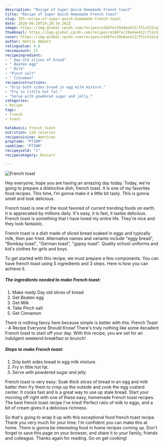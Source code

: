 ```yaml
---
description: "Recipe of Super Quick Homemade French toast"
title: "Recipe of Super Quick Homemade French toast"
slug: 355-recipe-of-super-quick-homemade-french-toast
date: 2020-08-20T14:20:34.262Z
image: https://img-global.cpcdn.com/recipes/e1bbfec19a4ae412/751x532cq70/french-toast-recipe-main-photo.jpg
thumbnail: https://img-global.cpcdn.com/recipes/e1bbfec19a4ae412/751x532cq70/french-toast-recipe-main-photo.jpg
cover: https://img-global.cpcdn.com/recipes/e1bbfec19a4ae412/751x532cq70/french-toast-recipe-main-photo.jpg
author: Hettie Abbott
ratingvalue: 4.8
reviewcount: 13
recipeingredient:
- " Day old slices of bread"
- " Beaten egg"
- " Milk"
- "Pinch salt"
- " Cinnamon"
recipeinstructions:
- "Drip both sides bread in egg milk mixture."
- "Fry in little hot fat."
- "Serve with powdered sugar and jelly."
categories:
- Recipe
tags:
- french
- toast

katakunci: french toast 
nutrition: 120 calories
recipecuisine: American
preptime: "PT38M"
cooktime: "PT30M"
recipeyield: "1"
recipecategory: Dessert

---
```



![French toast](https://img-global.cpcdn.com/recipes/e1bbfec19a4ae412/751x532cq70/french-toast-recipe-main-photo.jpg)

Hey everyone, hope you are having an amazing day today. Today, we're going to prepare a distinctive dish, french toast. It is one of my favorites food recipes. This time, I'm gonna make it a little bit tasty. This is gonna smell and look delicious.

French toast is one of the most favored of current trending foods on earth. It is appreciated by millions daily. It's easy, it is fast, it tastes delicious. French toast is something that I have loved my entire life. They're nice and they look fantastic.

French toast is a dish made of sliced bread soaked in eggs and typically milk, then pan fried. Alternative names and variants include &#34;eggy bread&#34;, &#34;Bombay toast&#34;, &#34;German toast&#34;, &#34;gypsy toast&#34;. Quality school uniforms and kid&#39;s clothes for girls and boys.


To get started with this recipe, we must prepare a few components. You can have french toast using 5 ingredients and 3 steps. Here is how you can achieve it.

<!--inarticleads1-->

##### The ingredients needed to make French toast:

1. Make ready  Day old slices of bread
1. Get  Beaten egg
1. Get  Milk
1. Take Pinch salt
1. Get  Cinnamon


There is nothing fancy here because simple is better with this. French Toast - A Recipe Everyone Should Know! There&#39;s truly nothing like some decadent French toast to start off your day. With this recipe, you are set for an indulgent weekend breakfast or brunch! 

<!--inarticleads2-->

##### Steps to make French toast:

1. Drip both sides bread in egg milk mixture.
1. Fry in little hot fat.
1. Serve with powdered sugar and jelly.


French toast is very easy: Soak thick slices of bread in an egg and milk batter then fry them to crisp up the outside and cook the egg custard center. It cooks fast and is a great way to use up stale bread. Start your morning off right with one of these easy, homemade French toast recipes. The best french toast recipe I&#39;ve tried! Perfect ratio of milk to eggs, and a bit of cream gives it a delicious richness. 

So that's going to wrap it up with this exceptional food french toast recipe. Thank you very much for your time. I'm confident you can make this at home. There is gonna be interesting food in home recipes coming up. Don't forget to save this page on your browser, and share it to your family, friends and colleague. Thanks again for reading. Go on get cooking!
